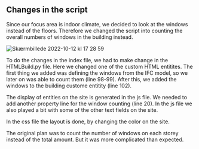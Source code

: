 ## Changes in the script

Since our focus area is indoor climate, we decided to look at the windows instead of the floors. Therefore we changed the script into counting the overall numbers of windows in the building instead. 

![Skærmbillede 2022-10-12 kl  17 28 59](https://user-images.githubusercontent.com/112402480/195385784-2f5bb635-0a8d-4021-99ef-145d61755aa3.jpeg)

To do the changes in the index file, we had to make change in the HTMLBuild.py file. Here we changed one of the custom HTML entitites. The first thing we added was defining the windows from the IFC model, so we later on was able to count them (line 98-99).
After this, we added the windows to the building custome entitity (line 102). 

The display of entities on the site is generated in the js file. We needed to add another property line for the window counting (line 20). In the js file we also played a bit with some of the other text fields on the site. 

In the css file the layout is done, by changing the color on the site.

The original plan was to count the number of windows on each storey instead of the total amount. But it was more complicated than expected. 
